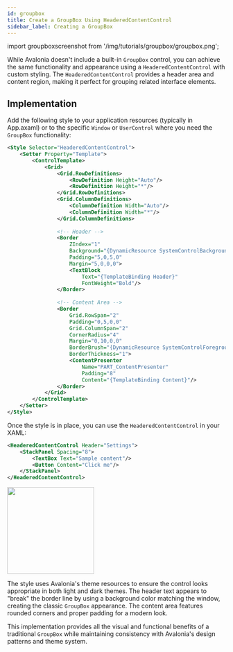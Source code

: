 ```yaml
---
id: groupbox
title: Create a GroupBox Using HeaderedContentControl
sidebar_label: Creating a GroupBox
---
```


import groupboxscreenshot from '/img/tutorials/groupbox/groupbox.png';


While Avalonia doesn't include a built-in `GroupBox` control, you can achieve the same functionality and appearance using a `HeaderedContentControl` with custom styling. The `HeaderedContentControl` provides a header area and content region, making it perfect for grouping related interface elements.

## Implementation
Add the following style to your application resources (typically in App.axaml) or to the specific `Window` or `UserControl` where you need the `GroupBox` functionality:

```xml title='XAML'
<Style Selector="HeaderedContentControl">
    <Setter Property="Template">
        <ControlTemplate>
            <Grid>
                <Grid.RowDefinitions>
                    <RowDefinition Height="Auto"/>
                    <RowDefinition Height="*"/>
                </Grid.RowDefinitions>
                <Grid.ColumnDefinitions>
                    <ColumnDefinition Width="Auto"/>
                    <ColumnDefinition Width="*"/>
                </Grid.ColumnDefinitions>
        
                <!-- Header -->
                <Border 
                    ZIndex="1" 
                    Background="{DynamicResource SystemControlBackgroundAltHighBrush}" 
                    Padding="5,0,5,0" 
                    Margin="5,0,0,0">
                    <TextBlock 
                        Text="{TemplateBinding Header}" 
                        FontWeight="Bold"/>
                </Border>
        
                <!-- Content Area -->
                <Border 
                    Grid.RowSpan="2" 
                    Padding="0,5,0,0"
                    Grid.ColumnSpan="2"
                    CornerRadius="4"
                    Margin="0,10,0,0"
                    BorderBrush="{DynamicResource SystemControlForegroundBaseMediumBrush}"
                    BorderThickness="1">
                    <ContentPresenter 
                        Name="PART_ContentPresenter"
                        Padding="8"
                        Content="{TemplateBinding Content}"/>
                </Border>
            </Grid>
        </ControlTemplate>
    </Setter>
</Style>
```

Once the style is in place, you can use the `HeaderedContentControl` in your XAML:

```xml title='XAML'
<HeaderedContentControl Header="Settings">
    <StackPanel Spacing="8">
        <TextBox Text="Sample content"/>
        <Button Content="Click me"/>
    </StackPanel>
</HeaderedContentControl>
```

<img className="center" src={groupboxscreenshot} width="200"/>

The style uses Avalonia's theme resources to ensure the control looks appropriate in both light and dark themes. The header text appears to "break" the border line by using a background color matching the window, creating the classic `GroupBox` appearance. The content area features rounded corners and proper padding for a modern look.

This implementation provides all the visual and functional benefits of a traditional `GroupBox` while maintaining consistency with Avalonia's design patterns and theme system.